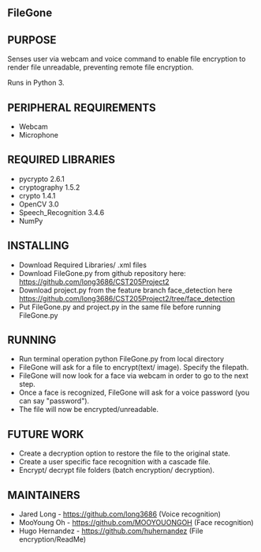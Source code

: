 FileGone
--------

PURPOSE
-------
Senses user via webcam and voice command to enable file encryption to render file unreadable, preventing remote file encryption.

Runs in Python 3.

PERIPHERAL REQUIREMENTS
-----------------------
* Webcam
* Microphone

REQUIRED LIBRARIES
------------------
* pycrypto 2.6.1
* cryptography 1.5.2
* crypto 1.4.1
* OpenCV 3.0
* Speech_Recognition 3.4.6
* NumPy

INSTALLING
----------
* Download Required Libraries/ .xml files
* Download FileGone.py from github repository here: https://github.com/long3686/CST205Project2
* Download project.py from the feature branch face_detection here https://github.com/long3686/CST205Project2/tree/face_detection
* Put FileGone.py and project.py in the same file before running FileGone.py

RUNNING
-------
* Run terminal operation python FileGone.py from local directory
* FileGone will ask for a file to encrypt(text/ image). Specify the filepath.
* FileGone will now look for a face via webcam in order to go to the next step.
* Once a face is recognized, FileGone will ask for a voice password (you can say "password").
* The file will now be encrypted/unreadable.

FUTURE WORK
-----------
* Create a decryption option to restore the file to the original state.
* Create a user specific face recognition with a cascade file.
* Encrypt/ decrypt file folders (batch encryption/ decryption).

MAINTAINERS
-----------
* Jared Long - https://github.com/long3686 (Voice recognition)
* MooYoung Oh - https://github.com/MOOYOUONGOH (Face recognition)
* Hugo Hernandez - https://github.com/huhernandez (File encryption/ReadMe)
